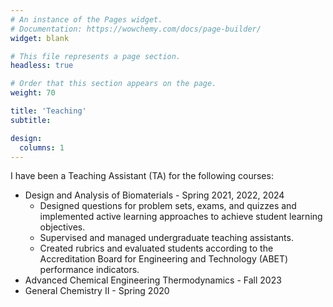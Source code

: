 ```yaml
---
# An instance of the Pages widget.
# Documentation: https://wowchemy.com/docs/page-builder/
widget: blank

# This file represents a page section.
headless: true

# Order that this section appears on the page.
weight: 70

title: 'Teaching'
subtitle:

design:
  columns: 1
---
```


I have been a Teaching Assistant (TA) for the following courses:

- Design and Analysis of Biomaterials - Spring 2021, 2022, 2024
  - Designed questions for problem sets, exams, and quizzes and implemented active learning approaches to achieve student learning objectives.
  - Supervised and managed undergraduate teaching assistants.
  - Created rubrics and evaluated students according to the Accreditation Board for Engineering and Technology (ABET) performance indicators. 
- Advanced Chemical Engineering Thermodynamics - Fall 2023
- General Chemistry II - Spring 2020

